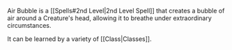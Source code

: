 Air Bubble is a [[Spells#2nd Level|2nd Level Spell]] that creates a bubble of air around a Creature's head, allowing it to breathe under extraordinary circumstances.

It can be learned by a variety of [[Class|Classes]].